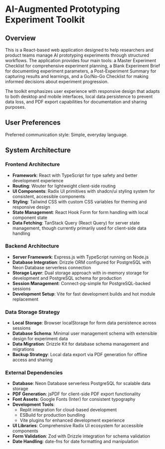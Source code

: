 # AI-Augmented Prototyping Experiment Toolkit

## Overview

This is a React-based web application designed to help researchers and product teams manage AI prototyping experiments through structured workflows. The application provides four main tools: a Master Experiment Checklist for comprehensive experiment planning, a Blank Experiment Brief for documenting experiment parameters, a Post-Experiment Summary for capturing results and learnings, and a Go/No-Go Checklist for making informed decisions about experiment progression.

The toolkit emphasizes user experience with responsive design that adapts to both desktop and mobile interfaces, local data persistence to prevent data loss, and PDF export capabilities for documentation and sharing purposes.

## User Preferences

Preferred communication style: Simple, everyday language.

## System Architecture

### Frontend Architecture
- **Framework**: React with TypeScript for type safety and better development experience
- **Routing**: Wouter for lightweight client-side routing
- **UI Components**: Radix UI primitives with shadcn/ui styling system for consistent, accessible components
- **Styling**: Tailwind CSS with custom CSS variables for theming and responsive design
- **State Management**: React Hook Form for form handling with local component state
- **Data Fetching**: TanStack Query (React Query) for server state management, though currently primarily used for client-side data handling

### Backend Architecture
- **Server Framework**: Express.js with TypeScript running on Node.js
- **Database Integration**: Drizzle ORM configured for PostgreSQL with Neon Database serverless connection
- **Storage Layer**: Dual storage approach with in-memory storage for development and PostgreSQL schema for production
- **Session Management**: Connect-pg-simple for PostgreSQL-backed sessions
- **Development Setup**: Vite for fast development builds and hot module replacement

### Data Storage Strategy
- **Local Storage**: Browser localStorage for form data persistence across sessions
- **Database Schema**: Minimal user management schema with extensible design for experiment data
- **Data Migration**: Drizzle Kit for database schema management and migrations
- **Backup Strategy**: Local data export via PDF generation for offline access and sharing

### External Dependencies
- **Database**: Neon Database serverless PostgreSQL for scalable data storage
- **PDF Generation**: jsPDF for client-side PDF export functionality
- **Font Assets**: Google Fonts (Inter) for consistent typography
- **Development Tools**: 
  - Replit integration for cloud-based development
  - ESBuild for production bundling
  - Vite plugins for enhanced development experience
- **UI Libraries**: Comprehensive Radix UI ecosystem for accessible components
- **Form Validation**: Zod with Drizzle integration for schema validation
- **Date Handling**: date-fns for date formatting and manipulation
